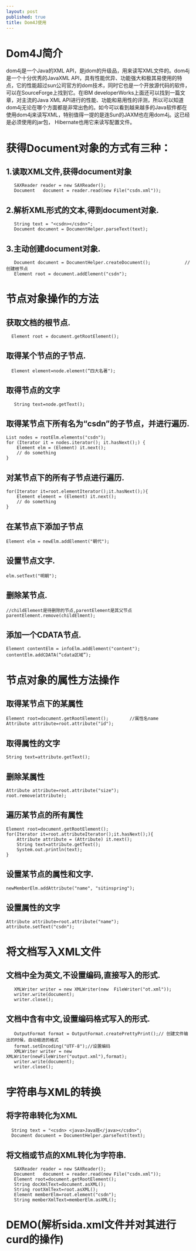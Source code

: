 ```yaml
---
layout: post
published: true
title: Dom4J使用
---
```

# Dom4J简介

dom4j是一个Java的XML API，是jdom的升级品，用来读写XML文件的。dom4j是一个十分优秀的JavaXML API，具有性能优异、功能强大和极其易使用的特点，它的性能超过sun公司官方的dom技术，同时它也是一个开放源代码的软件，可以在SourceForge上找到它。在IBM developerWorks上面还可以找到一篇文章，对主流的Java XML API进行的性能、功能和易用性的评测，所以可以知道dom4j无论在哪个方面都是非常出色的。如今可以看到越来越多的Java软件都在使用dom4j来读写XML，特别值得一提的是连Sun的JAXM也在用dom4j。这已经是必须使用的jar包， Hibernate也用它来读写配置文件。

# 获得Document对象的方式有三种：

## 1.读取XML文件,获得document对象              
       SAXReader reader = new SAXReader();               
       Document   document = reader.read(new File("csdn.xml"));  
       
## 2.解析XML形式的文本,得到document对象.  
       String text = "<csdn></csdn>";              
       Document document = DocumentHelper.parseText(text); 
       
## 3.主动创建document对象.  
       Document document = DocumentHelper.createDocument();             //创建根节点  
       Element root = document.addElement("csdn");  

# 节点对象操作的方法

## 获取文档的根节点.  
      Element root = document.getRootElement();  
      
      
## 取得某个节点的子节点.  
      Element element=node.element(“四大名著");  
      
      
## 取得节点的文字  
       String text=node.getText();  
       
       
## 取得某节点下所有名为“csdn”的子节点，并进行遍历.  
	List nodes = rootElm.elements("csdn");   
    for (Iterator it = nodes.iterator(); it.hasNext();) {     
    	Element elm = (Element) it.next();    
    	// do something  
 	}  
    
    
## 对某节点下的所有子节点进行遍历.      
    for(Iterator it=root.elementIterator();it.hasNext();){        
    	Element element = (Element) it.next();        
        // do something   
 	}  
    
    
## 在某节点下添加子节点  
    Element elm = newElm.addElement("朝代");  
    
    
## 设置节点文字. 
	elm.setText("明朝");  
    
    
## 删除某节点.
	//childElement是待删除的节点,parentElement是其父节点  
    parentElement.remove(childElment); 
    
    
## 添加一个CDATA节点.
	Element contentElm = infoElm.addElement("content");
    contentElm.addCDATA(“cdata区域”);  

# 节点对象的属性方法操作

## 取得某节点下的某属性    
	Element root=document.getRootElement();        //属性名name  
    Attribute attribute=root.attribute("id");  
    
    
## 取得属性的文字  
    String text=attribute.getText();  
    
    
## 删除某属性 
	Attribute attribute=root.attribute("size"); 
    root.remove(attribute);  
    
    
## 遍历某节点的所有属性    
    Element root=document.getRootElement();        
    for(Iterator it=root.attributeIterator();it.hasNext();){          
    	Attribute attribute = (Attribute) it.next();           
        String text=attribute.getText();          
        System.out.println(text);    
  	}  
    
    
## 设置某节点的属性和文字.   
	newMemberElm.addAttribute("name", "sitinspring"); 
    
    
## 设置属性的文字  
	Attribute attribute=root.attribute("name");   
    attribute.setText("csdn");  
    
# 将文档写入XML文件

## 文档中全为英文,不设置编码,直接写入的形式.   
       XMLWriter writer = new XMLWriter(new  FileWriter("ot.xml"));   
       writer.write(document);    
       writer.close();  
## 文档中含有中文,设置编码格式写入的形式.  
       OutputFormat format = OutputFormat.createPrettyPrint();// 创建文件输出的时候，自动缩进的格式                    
       format.setEncoding("UTF-8");//设置编码  
       XMLWriter writer = new XMLWriter(newFileWriter("output.xml"),format);  
       writer.write(document);  
       writer.close();  
# 字符串与XML的转换

## 将字符串转化为XML  
      String text = "<csdn> <java>Java班</java></csdn>";  
      Document document = DocumentHelper.parseText(text);  
## 将文档或节点的XML转化为字符串.  
       SAXReader reader = new SAXReader();  
       Document   document = reader.read(new File("csdn.xml"));              
       Element root=document.getRootElement();      
       String docXmlText=document.asXML(); 
       String rootXmlText=root.asXML();  
       Element memberElm=root.element("csdn");  
       String memberXmlText=memberElm.asXML();  
# DEMO(解析sida.xml文件并对其进行curd的操作)
